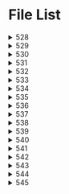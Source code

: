 # File List

<details>
<summary>528</summary>

- [sum](https://ponapon280.github.io/5chSummary/528/sum.html)
- [mod](https://ponapon280.github.io/5chSummary/528/mod.html)

> sum_prefiles
>

> mod_prefiles
>
</details>

<details>
<summary>529</summary>

- [sum](https://ponapon280.github.io/5chSummary/529/sum.html)
- [mod](https://ponapon280.github.io/5chSummary/529/mod.html)
- [url](https://ponapon280.github.io/5chSummary/529/url.html)

> sum_prefiles
>

> mod_prefiles
>
</details>

<details>
<summary>530</summary>

- [sum](https://ponapon280.github.io/5chSummary/530/sum.html)
- [mod](https://ponapon280.github.io/5chSummary/530/mod.html)
- [url](https://ponapon280.github.io/5chSummary/530/url.html)

> sum_prefiles
>

> mod_prefiles
>
</details>

<details>
<summary>531</summary>

- [sum](https://ponapon280.github.io/5chSummary/531/sum.html)
- [mod](https://ponapon280.github.io/5chSummary/531/mod.html)
- [url](https://ponapon280.github.io/5chSummary/531/url.html)
- [mod_2](https://ponapon280.github.io/5chSummary/531/mod_2.html)

> sum_prefiles
>

> mod_prefiles
>
</details>

<details>
<summary>532</summary>

- [sum](https://ponapon280.github.io/5chSummary/532/sum.html)
- [mod](https://ponapon280.github.io/5chSummary/532/mod.html)
- [url](https://ponapon280.github.io/5chSummary/532/url.html)

> sum_prefiles
>
>  - [sum_1](https://ponapon280.github.io/5chSummary/532/sum_prefiles/sum_1.html)
>  - [sum_2](https://ponapon280.github.io/5chSummary/532/sum_prefiles/sum_2.html)
>  - [sum_3](https://ponapon280.github.io/5chSummary/532/sum_prefiles/sum_3.html)
>  - [sum_4](https://ponapon280.github.io/5chSummary/532/sum_prefiles/sum_4.html)
>  - [sum_5](https://ponapon280.github.io/5chSummary/532/sum_prefiles/sum_5.html)

> mod_prefiles
>
>  - [mod_1](https://ponapon280.github.io/5chSummary/532/mod_prefiles/mod_1.html)
>  - [mod_2](https://ponapon280.github.io/5chSummary/532/mod_prefiles/mod_2.html)
>  - [mod_3](https://ponapon280.github.io/5chSummary/532/mod_prefiles/mod_3.html)
>  - [mod_4](https://ponapon280.github.io/5chSummary/532/mod_prefiles/mod_4.html)
>  - [mod_5](https://ponapon280.github.io/5chSummary/532/mod_prefiles/mod_5.html)
</details>

<details>
<summary>533</summary>

- [sum](https://ponapon280.github.io/5chSummary/533/sum.html)
- [mod](https://ponapon280.github.io/5chSummary/533/mod.html)
- [url](https://ponapon280.github.io/5chSummary/533/url.html)

> sum_prefiles
>
>  - [sum_1](https://ponapon280.github.io/5chSummary/533/sum_prefiles/sum_1.html)
>  - [sum_2](https://ponapon280.github.io/5chSummary/533/sum_prefiles/sum_2.html)
>  - [sum_3](https://ponapon280.github.io/5chSummary/533/sum_prefiles/sum_3.html)
>  - [sum_4](https://ponapon280.github.io/5chSummary/533/sum_prefiles/sum_4.html)
>  - [sum_5](https://ponapon280.github.io/5chSummary/533/sum_prefiles/sum_5.html)

> mod_prefiles
>
>  - [mod_1](https://ponapon280.github.io/5chSummary/533/mod_prefiles/mod_1.html)
>  - [mod_2](https://ponapon280.github.io/5chSummary/533/mod_prefiles/mod_2.html)
>  - [mod_3](https://ponapon280.github.io/5chSummary/533/mod_prefiles/mod_3.html)
>  - [mod_4](https://ponapon280.github.io/5chSummary/533/mod_prefiles/mod_4.html)
>  - [mod_5](https://ponapon280.github.io/5chSummary/533/mod_prefiles/mod_5.html)
</details>

<details>
<summary>534</summary>

- [sum](https://ponapon280.github.io/5chSummary/534/sum.html)
- [mod](https://ponapon280.github.io/5chSummary/534/mod.html)
- [url](https://ponapon280.github.io/5chSummary/534/url.html)

> sum_prefiles
>
>  - [sum_1](https://ponapon280.github.io/5chSummary/534/sum_prefiles/sum_1.html)
>  - [sum_2](https://ponapon280.github.io/5chSummary/534/sum_prefiles/sum_2.html)
>  - [sum_3](https://ponapon280.github.io/5chSummary/534/sum_prefiles/sum_3.html)
>  - [sum_4](https://ponapon280.github.io/5chSummary/534/sum_prefiles/sum_4.html)
>  - [sum_5](https://ponapon280.github.io/5chSummary/534/sum_prefiles/sum_5.html)

> mod_prefiles
>
>  - [mod_1](https://ponapon280.github.io/5chSummary/534/mod_prefiles/mod_1.html)
>  - [mod_2](https://ponapon280.github.io/5chSummary/534/mod_prefiles/mod_2.html)
>  - [mod_3](https://ponapon280.github.io/5chSummary/534/mod_prefiles/mod_3.html)
>  - [mod_4](https://ponapon280.github.io/5chSummary/534/mod_prefiles/mod_4.html)
>  - [mod_5](https://ponapon280.github.io/5chSummary/534/mod_prefiles/mod_5.html)
</details>

<details>
<summary>535</summary>

- [sum](https://ponapon280.github.io/5chSummary/535/sum.html)
- [mod](https://ponapon280.github.io/5chSummary/535/mod.html)
- [url](https://ponapon280.github.io/5chSummary/535/url.html)

> sum_prefiles
>
>  - [sum_1](https://ponapon280.github.io/5chSummary/535/sum_prefiles/sum_1.html)
>  - [sum_2](https://ponapon280.github.io/5chSummary/535/sum_prefiles/sum_2.html)
>  - [sum_3](https://ponapon280.github.io/5chSummary/535/sum_prefiles/sum_3.html)
>  - [sum_4](https://ponapon280.github.io/5chSummary/535/sum_prefiles/sum_4.html)
>  - [sum_5](https://ponapon280.github.io/5chSummary/535/sum_prefiles/sum_5.html)

> mod_prefiles
>
>  - [mod_1](https://ponapon280.github.io/5chSummary/535/mod_prefiles/mod_1.html)
>  - [mod_2](https://ponapon280.github.io/5chSummary/535/mod_prefiles/mod_2.html)
>  - [mod_3](https://ponapon280.github.io/5chSummary/535/mod_prefiles/mod_3.html)
>  - [mod_4](https://ponapon280.github.io/5chSummary/535/mod_prefiles/mod_4.html)
>  - [mod_5](https://ponapon280.github.io/5chSummary/535/mod_prefiles/mod_5.html)
</details>

<details>
<summary>536</summary>

- [sum](https://ponapon280.github.io/5chSummary/536/sum.html)
- [mod](https://ponapon280.github.io/5chSummary/536/mod.html)
- [url](https://ponapon280.github.io/5chSummary/536/url.html)

> sum_prefiles
>
>  - [sum_1](https://ponapon280.github.io/5chSummary/536/sum_prefiles/sum_1.html)
>  - [sum_2](https://ponapon280.github.io/5chSummary/536/sum_prefiles/sum_2.html)
>  - [sum_3](https://ponapon280.github.io/5chSummary/536/sum_prefiles/sum_3.html)
>  - [sum_4](https://ponapon280.github.io/5chSummary/536/sum_prefiles/sum_4.html)
>  - [sum_5](https://ponapon280.github.io/5chSummary/536/sum_prefiles/sum_5.html)

> mod_prefiles
>
>  - [mod_1](https://ponapon280.github.io/5chSummary/536/mod_prefiles/mod_1.html)
>  - [mod_2](https://ponapon280.github.io/5chSummary/536/mod_prefiles/mod_2.html)
>  - [mod_3](https://ponapon280.github.io/5chSummary/536/mod_prefiles/mod_3.html)
>  - [mod_4](https://ponapon280.github.io/5chSummary/536/mod_prefiles/mod_4.html)
>  - [mod_5](https://ponapon280.github.io/5chSummary/536/mod_prefiles/mod_5.html)
</details>

<details>
<summary>537</summary>

- [sum](https://ponapon280.github.io/5chSummary/537/sum.html)
- [mod](https://ponapon280.github.io/5chSummary/537/mod.html)
- [url](https://ponapon280.github.io/5chSummary/537/url.html)

> sum_prefiles
>
>  - [sum_1](https://ponapon280.github.io/5chSummary/537/sum_prefiles/sum_1.html)
>  - [sum_2](https://ponapon280.github.io/5chSummary/537/sum_prefiles/sum_2.html)
>  - [sum_3](https://ponapon280.github.io/5chSummary/537/sum_prefiles/sum_3.html)
>  - [sum_4](https://ponapon280.github.io/5chSummary/537/sum_prefiles/sum_4.html)
>  - [sum_5](https://ponapon280.github.io/5chSummary/537/sum_prefiles/sum_5.html)

> mod_prefiles
>
>  - [mod_1](https://ponapon280.github.io/5chSummary/537/mod_prefiles/mod_1.html)
>  - [mod_2](https://ponapon280.github.io/5chSummary/537/mod_prefiles/mod_2.html)
>  - [mod_3](https://ponapon280.github.io/5chSummary/537/mod_prefiles/mod_3.html)
>  - [mod_4](https://ponapon280.github.io/5chSummary/537/mod_prefiles/mod_4.html)
>  - [mod_5](https://ponapon280.github.io/5chSummary/537/mod_prefiles/mod_5.html)
</details>

<details>
<summary>538</summary>

- [sum](https://ponapon280.github.io/5chSummary/538/sum.html)
- [mod](https://ponapon280.github.io/5chSummary/538/mod.html)
- [url](https://ponapon280.github.io/5chSummary/538/url.html)

> sum_prefiles
>
>  - [sum_1](https://ponapon280.github.io/5chSummary/538/sum_prefiles/sum_1.html)
>  - [sum_2](https://ponapon280.github.io/5chSummary/538/sum_prefiles/sum_2.html)
>  - [sum_3](https://ponapon280.github.io/5chSummary/538/sum_prefiles/sum_3.html)
>  - [sum_4](https://ponapon280.github.io/5chSummary/538/sum_prefiles/sum_4.html)
>  - [sum_5](https://ponapon280.github.io/5chSummary/538/sum_prefiles/sum_5.html)

> mod_prefiles
>
>  - [mod_1](https://ponapon280.github.io/5chSummary/538/mod_prefiles/mod_1.html)
>  - [mod_2](https://ponapon280.github.io/5chSummary/538/mod_prefiles/mod_2.html)
>  - [mod_3](https://ponapon280.github.io/5chSummary/538/mod_prefiles/mod_3.html)
>  - [mod_4](https://ponapon280.github.io/5chSummary/538/mod_prefiles/mod_4.html)
>  - [mod_5](https://ponapon280.github.io/5chSummary/538/mod_prefiles/mod_5.html)
</details>

<details>
<summary>539</summary>

- [sum](https://ponapon280.github.io/5chSummary/539/sum.html)
- [mod](https://ponapon280.github.io/5chSummary/539/mod.html)
- [url](https://ponapon280.github.io/5chSummary/539/url.html)

> sum_prefiles
>
>  - [sum_1](https://ponapon280.github.io/5chSummary/539/sum_prefiles/sum_1.html)
>  - [sum_2](https://ponapon280.github.io/5chSummary/539/sum_prefiles/sum_2.html)
>  - [sum_3](https://ponapon280.github.io/5chSummary/539/sum_prefiles/sum_3.html)
>  - [sum_4](https://ponapon280.github.io/5chSummary/539/sum_prefiles/sum_4.html)
>  - [sum_5](https://ponapon280.github.io/5chSummary/539/sum_prefiles/sum_5.html)

> mod_prefiles
>
>  - [mod_1](https://ponapon280.github.io/5chSummary/539/mod_prefiles/mod_1.html)
>  - [mod_2](https://ponapon280.github.io/5chSummary/539/mod_prefiles/mod_2.html)
>  - [mod_3](https://ponapon280.github.io/5chSummary/539/mod_prefiles/mod_3.html)
>  - [mod_4](https://ponapon280.github.io/5chSummary/539/mod_prefiles/mod_4.html)
>  - [mod_5](https://ponapon280.github.io/5chSummary/539/mod_prefiles/mod_5.html)
</details>

<details>
<summary>540</summary>

- [sum](https://ponapon280.github.io/5chSummary/540/sum.html)
- [mod](https://ponapon280.github.io/5chSummary/540/mod.html)
- [url](https://ponapon280.github.io/5chSummary/540/url.html)

> sum_prefiles
>
>  - [sum_1](https://ponapon280.github.io/5chSummary/540/sum_prefiles/sum_1.html)
>  - [sum_2](https://ponapon280.github.io/5chSummary/540/sum_prefiles/sum_2.html)
>  - [sum_3](https://ponapon280.github.io/5chSummary/540/sum_prefiles/sum_3.html)
>  - [sum_4](https://ponapon280.github.io/5chSummary/540/sum_prefiles/sum_4.html)
>  - [sum_5](https://ponapon280.github.io/5chSummary/540/sum_prefiles/sum_5.html)

> mod_prefiles
>
>  - [mod_1](https://ponapon280.github.io/5chSummary/540/mod_prefiles/mod_1.html)
>  - [mod_2](https://ponapon280.github.io/5chSummary/540/mod_prefiles/mod_2.html)
>  - [mod_3](https://ponapon280.github.io/5chSummary/540/mod_prefiles/mod_3.html)
>  - [mod_4](https://ponapon280.github.io/5chSummary/540/mod_prefiles/mod_4.html)
>  - [mod_5](https://ponapon280.github.io/5chSummary/540/mod_prefiles/mod_5.html)
</details>

<details>
<summary>541</summary>

- [sum](https://ponapon280.github.io/5chSummary/541/sum.html)
- [mod](https://ponapon280.github.io/5chSummary/541/mod.html)
- [url](https://ponapon280.github.io/5chSummary/541/url.html)

> sum_prefiles
>
>  - [sum_1](https://ponapon280.github.io/5chSummary/541/sum_prefiles/sum_1.html)
>  - [sum_2](https://ponapon280.github.io/5chSummary/541/sum_prefiles/sum_2.html)
>  - [sum_3](https://ponapon280.github.io/5chSummary/541/sum_prefiles/sum_3.html)
>  - [sum_4](https://ponapon280.github.io/5chSummary/541/sum_prefiles/sum_4.html)
>  - [sum_5](https://ponapon280.github.io/5chSummary/541/sum_prefiles/sum_5.html)

> mod_prefiles
>
>  - [mod_1](https://ponapon280.github.io/5chSummary/541/mod_prefiles/mod_1.html)
>  - [mod_2](https://ponapon280.github.io/5chSummary/541/mod_prefiles/mod_2.html)
>  - [mod_3](https://ponapon280.github.io/5chSummary/541/mod_prefiles/mod_3.html)
>  - [mod_4](https://ponapon280.github.io/5chSummary/541/mod_prefiles/mod_4.html)
>  - [mod_5](https://ponapon280.github.io/5chSummary/541/mod_prefiles/mod_5.html)
</details>

<details>
<summary>542</summary>

- [sum](https://ponapon280.github.io/5chSummary/542/sum.html)
- [mod](https://ponapon280.github.io/5chSummary/542/mod.html)
- [url](https://ponapon280.github.io/5chSummary/542/url.html)

> sum_prefiles
>
>  - [sum_1](https://ponapon280.github.io/5chSummary/542/sum_prefiles/sum_1.html)
>  - [sum_2](https://ponapon280.github.io/5chSummary/542/sum_prefiles/sum_2.html)
>  - [sum_3](https://ponapon280.github.io/5chSummary/542/sum_prefiles/sum_3.html)
>  - [sum_4](https://ponapon280.github.io/5chSummary/542/sum_prefiles/sum_4.html)
>  - [sum_5](https://ponapon280.github.io/5chSummary/542/sum_prefiles/sum_5.html)

> mod_prefiles
>
>  - [mod_1](https://ponapon280.github.io/5chSummary/542/mod_prefiles/mod_1.html)
>  - [mod_2](https://ponapon280.github.io/5chSummary/542/mod_prefiles/mod_2.html)
>  - [mod_3](https://ponapon280.github.io/5chSummary/542/mod_prefiles/mod_3.html)
>  - [mod_4](https://ponapon280.github.io/5chSummary/542/mod_prefiles/mod_4.html)
>  - [mod_5](https://ponapon280.github.io/5chSummary/542/mod_prefiles/mod_5.html)
</details>

<details>
<summary>543</summary>

- [sum](https://ponapon280.github.io/5chSummary/543/sum.html)
- [mod](https://ponapon280.github.io/5chSummary/543/mod.html)
- [url](https://ponapon280.github.io/5chSummary/543/url.html)

> sum_prefiles
>
>  - [sum_1](https://ponapon280.github.io/5chSummary/543/sum_prefiles/sum_1.html)
>  - [sum_2](https://ponapon280.github.io/5chSummary/543/sum_prefiles/sum_2.html)
>  - [sum_3](https://ponapon280.github.io/5chSummary/543/sum_prefiles/sum_3.html)
>  - [sum_4](https://ponapon280.github.io/5chSummary/543/sum_prefiles/sum_4.html)
>  - [sum_5](https://ponapon280.github.io/5chSummary/543/sum_prefiles/sum_5.html)

> mod_prefiles
>
>  - [mod_1](https://ponapon280.github.io/5chSummary/543/mod_prefiles/mod_1.html)
>  - [mod_2](https://ponapon280.github.io/5chSummary/543/mod_prefiles/mod_2.html)
>  - [mod_3](https://ponapon280.github.io/5chSummary/543/mod_prefiles/mod_3.html)
>  - [mod_4](https://ponapon280.github.io/5chSummary/543/mod_prefiles/mod_4.html)
>  - [mod_5](https://ponapon280.github.io/5chSummary/543/mod_prefiles/mod_5.html)
</details>

<details>
<summary>544</summary>

- [sum](https://ponapon280.github.io/5chSummary/544/sum.html)
- [mod](https://ponapon280.github.io/5chSummary/544/mod.html)
- [url](https://ponapon280.github.io/5chSummary/544/url.html)

> sum_prefiles
>
>  - [sum_1](https://ponapon280.github.io/5chSummary/544/sum_prefiles/sum_1.html)
>  - [sum_2](https://ponapon280.github.io/5chSummary/544/sum_prefiles/sum_2.html)
>  - [sum_3](https://ponapon280.github.io/5chSummary/544/sum_prefiles/sum_3.html)
>  - [sum_4](https://ponapon280.github.io/5chSummary/544/sum_prefiles/sum_4.html)
>  - [sum_5](https://ponapon280.github.io/5chSummary/544/sum_prefiles/sum_5.html)

> mod_prefiles
>
>  - [mod_1](https://ponapon280.github.io/5chSummary/544/mod_prefiles/mod_1.html)
>  - [mod_2](https://ponapon280.github.io/5chSummary/544/mod_prefiles/mod_2.html)
>  - [mod_3](https://ponapon280.github.io/5chSummary/544/mod_prefiles/mod_3.html)
>  - [mod_4](https://ponapon280.github.io/5chSummary/544/mod_prefiles/mod_4.html)
>  - [mod_5](https://ponapon280.github.io/5chSummary/544/mod_prefiles/mod_5.html)
</details>

<details>
<summary>545</summary>

- [sum](https://ponapon280.github.io/5chSummary/545/sum.html)
- [mod](https://ponapon280.github.io/5chSummary/545/mod.html)
- [url](https://ponapon280.github.io/5chSummary/545/url.html)
- [civitai](https://ponapon280.github.io/5chSummary/545/civitai.html)

> sum_prefiles
>
>  - [sum_1](https://ponapon280.github.io/5chSummary/545/sum_prefiles/sum_1.html)
>  - [sum_2](https://ponapon280.github.io/5chSummary/545/sum_prefiles/sum_2.html)
>  - [sum_3](https://ponapon280.github.io/5chSummary/545/sum_prefiles/sum_3.html)
>  - [sum_4](https://ponapon280.github.io/5chSummary/545/sum_prefiles/sum_4.html)
>  - [sum_5](https://ponapon280.github.io/5chSummary/545/sum_prefiles/sum_5.html)

> mod_prefiles
>
>  - [mod_1](https://ponapon280.github.io/5chSummary/545/mod_prefiles/mod_1.html)
>  - [mod_2](https://ponapon280.github.io/5chSummary/545/mod_prefiles/mod_2.html)
>  - [mod_3](https://ponapon280.github.io/5chSummary/545/mod_prefiles/mod_3.html)
>  - [mod_4](https://ponapon280.github.io/5chSummary/545/mod_prefiles/mod_4.html)
>  - [mod_5](https://ponapon280.github.io/5chSummary/545/mod_prefiles/mod_5.html)
</details>

